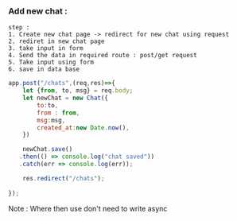 ### Add new chat :

    step :
    1. Create new chat page -> redirect for new chat using request
    2. rediret in new chat page
    3. take input in form
    4. Send the data in required route : post/get request
    5. Take input using form 
    6. save in data base

``` js    
app.post("/chats",(req,res)=>{
    let {from, to, msg} = req.body;
    let newChat = new Chat({
        to:to,
        from : from,
        msg:msg,
        created_at:new Date.now(),
    })

    newChat.save()
   .then(() => console.log("chat saved"))
   .catch(err => console.log(err));

    res.redirect("/chats");
    
});

```

Note : Where then use don't need to write async 